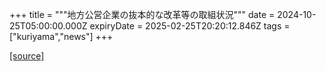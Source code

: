 +++
title = """地方公営企業の抜本的な改革等の取組状況"""
date = 2024-10-25T05:00:00.000Z
expiryDate = 2025-02-25T20:20:12.846Z
tags = ["kuriyama","news"]
+++


[[source]](https://www.town.kuriyama.hokkaido.jp/soshiki/32/605.html)
